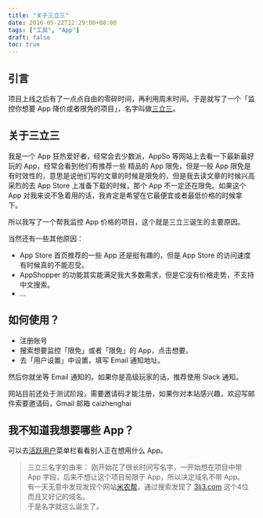 ```yaml
---
title: "关于三立三"
date: 2016-05-22T12:29:00+08:00
tags: ["工具", "App"] 
draft: false
toc: true
---
```


## 引言

项目上线之后有了一点点自由的零碎时间，再利用周末时间。于是就写了一个「监控你想要 App 降价或者限免的项目」，名字叫做[三立三](http://3li3.com/)。

## 关于三立三

我是一个 App 狂热爱好者，经常会去少数派，AppSo 等网站上去看一下最新最好玩的 App，经常会看到他们有推荐一些
精品的 App 限免，但是一般 App 限免是有时效性的，意思是说他们写的文章的时候是限免的，但是我去读文章的时候兴高采烈的去
App Store 上准备下载的时候，那个 App 不一定还在限免。如果这个 App 对我来说不急着用的话，我肯定是希望在它最便宜或者最低价格的时候拿下。

所以我写了一个帮我监控 App 价格的项目，这个就是三立三诞生的主要原因。

<!--more-->

当然还有一些其他原因：

- App Store 首页推荐的一些 App 还是挺有趣的，但是 App Store 的访问速度有时候真的不能忍受。
- AppShopper 的功能其实能满足我大多数需求，但是它没有价格走势，不支持中文搜索。
- ...

## 如何使用？

- 注册账号
- 搜索想要监控「限免」或者「限免」的 App，点击想要。
- 去「用户设置」中设置，填写 Email 通知地址。

然后你就坐等 Email 通知的。如果你是高级玩家的话，推荐使用 Slack 通知。

网站目前还处于测试阶段，需要邀请码才能注册，如果你对本站感兴趣，欢迎写邮件索要邀请码，Gmail 邮箱 caizhenghai

## 我不知道我想要哪些 App？

可以去[活跃用户](http://3li3.com/site/users)菜单栏看看别人正在想用什么 App。


> 三立三名字的由来：
刚开始花了很长时间写名字，一开始想在项目中带 App 字段，后来不想让这个项目局限于 App，所以决定域名不带 App。  
有一天无意中发现发现个网站[米农帮](http://minongbang.com/)，通过搜索发现了 [3li3.com](http://3li3.com/) 这个4位而且又好记的域名。  
于是名字就这么诞生了。